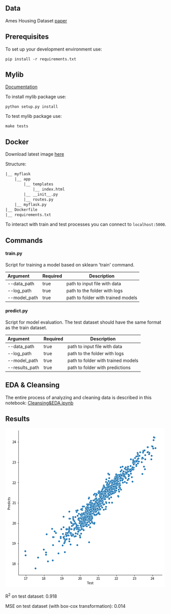 ## Data
Ames Housing Dataset [paper](http://jse.amstat.org/v19n3/decock/AmesHousing.txt)


## Prerequisites

To set up your development environment use:
```
pip install -r requirements.txt
```

## Mylib

[Documentation](https://se_ml_course.gitlab.io/2021/sotnikov.ad)

To install mylib package use:
```
python setup.py install
```

To test mylib package use:
```
make tests
```


## Docker

Download latest image [here](https://gitlab.com/se_ml_course/2021/sotnikov.ad/container_registry/1842906)

Structure:
```
|__ myflask
    |__ app
        |__ templates
            |__ index.html
        |__ __init__.py
        |__ routes.py
    |__ myflask.py
|__ Dockerfile
|__ requirements.txt
```

To interact with train and test processes you can connect to ```localhost:5000```.

## Commands

#### train.py

Script for training a model based on sklearn 'train' command.

| Argument      | Required | Description                                      |
|:--------------|:---------|--------------------------------------------------|
| --data_path   | true     | path to input file with data                     |
| --log_path    | true     | path to the folder with logs                     |
| --model_path  | true     | path to folder with trained models               |


#### predict.py

Script for model evaluation. The test dataset should have the same format as the train dataset.

| Argument       | Required | Description                                      |
|:---------------|:---------|--------------------------------------------------|
| --data_path    | true     | path to input file with data                     |
| --log_path     | true     | path to the folder with logs                     |
| --model_path   | true     | path to folder with trained models               |
| --results_path | true     | path to folder with predictions                  |


## EDA & Cleansing

The entire process of analyzing and cleaning data is described in this notebook: [Cleansing&EDA.ipynb](https://gitlab.com/se_ml_course/2021/sotnikov.ad/-/blob/develop/notebooks/Cleansing&EDA.ipynb)


## Results

![alt text](notebooks/test_pairplot.png "Описание будет тут")

R<sup>2</sup> on test dataset: 0.918

MSE on test dataset (with box-cox transformation): 0.014

